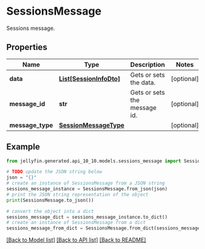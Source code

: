 # SessionsMessage

Sessions message.

## Properties

Name | Type | Description | Notes
------------ | ------------- | ------------- | -------------
**data** | [**List[SessionInfoDto]**](SessionInfoDto.md) | Gets or sets the data. | [optional] 
**message_id** | **str** | Gets or sets the message id. | [optional] 
**message_type** | [**SessionMessageType**](SessionMessageType.md) |  | [optional] 

## Example

```python
from jellyfin.generated.api_10_10.models.sessions_message import SessionsMessage

# TODO update the JSON string below
json = "{}"
# create an instance of SessionsMessage from a JSON string
sessions_message_instance = SessionsMessage.from_json(json)
# print the JSON string representation of the object
print(SessionsMessage.to_json())

# convert the object into a dict
sessions_message_dict = sessions_message_instance.to_dict()
# create an instance of SessionsMessage from a dict
sessions_message_from_dict = SessionsMessage.from_dict(sessions_message_dict)
```
[[Back to Model list]](README.md#documentation-for-models) [[Back to API list]](README.md#documentation-for-api-endpoints) [[Back to README]](README.md)



